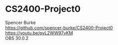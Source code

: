 # CS2400-Project0
Spencer Burke<br>
https://github.com/spencer-burke/CS2400-Project0<br>
https://youtu.be/pvL2WW97vKM<br>
OBS 30.0.2
